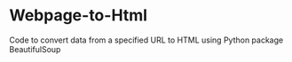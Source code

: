 # Webpage-to-Html
Code to convert data from a specified URL to HTML using Python package BeautifulSoup

